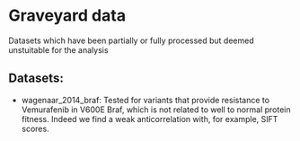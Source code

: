 # Graveyard data

Datasets which have been partially or fully processed but deemed unstuitable for the analysis

## Datasets:
* wagenaar\_2014\_braf: Tested for variants that provide resistance to Vemurafenib in V600E Braf, 
    which is not related to well to normal protein fitness. Indeed we find a weak anticorrelation 
    with, for example, SIFT scores.
